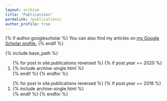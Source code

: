 ```yaml
---
layout: archive
title: "Publications"
permalink: /publications/
author_profile: true
---
```


{% if author.googlescholar %}
  You can also find my articles on <u><a href="{{author.googlescholar}}">my Google Scholar profile</a>.</u>
{% endif %}

{% include base_path %}


<ol>
{% for post in site.publications reversed %}
  {% if post.year == 2020 %}
    <li> {% include archive-single.html %}</li>
  {% endif %}
{% endfor %}
</ol>


<ol>
{% for post in site.publications reversed %}
  {% if post.year == 2018 %}
    <li> {% include archive-single.html %}</li>
  {% endif %}
{% endfor %}
</ol>


